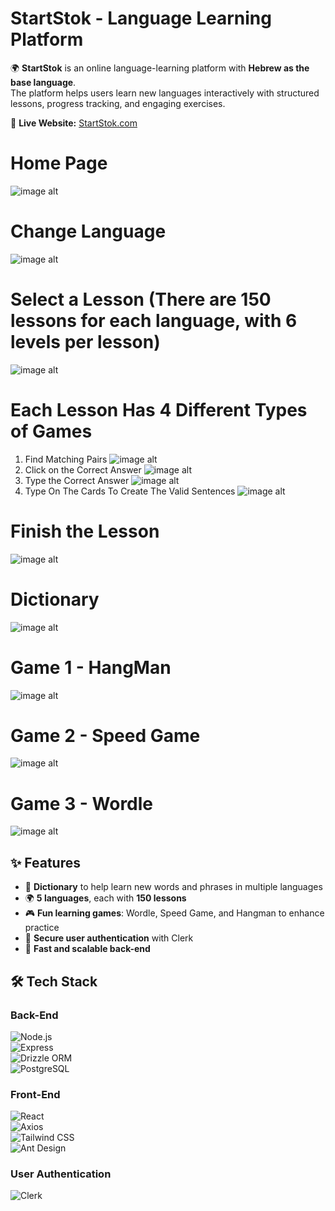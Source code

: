 # StartStok - Language Learning Platform

🌍 **StartStok** is an online language-learning platform with **Hebrew as the base language**.  
The platform helps users learn new languages interactively with structured lessons, progress tracking, and engaging exercises.

🔗 **Live Website:** [StartStok.com](https://www.startstok.com/)

# Home Page
![image alt](https://github.com/GilEtzioni/starts-tok/blob/main/images/1-home-page.jpg?raw=true)

# Change Language
![image alt](https://github.com/GilEtzioni/starts-tok/blob/main/images/2-change-language.jpg?raw=true)

# Select a Lesson (There are 150 lessons for each language, with 6 levels per lesson)
![image alt](https://github.com/GilEtzioni/starts-tok/blob/main/images/3-select-lesson.jpg?raw=true)

# Each Lesson Has 4 Different Types of Games
1) Find Matching Pairs
![image alt](https://github.com/GilEtzioni/starts-tok/blob/main/images/4-lesson-1.jpg?raw=true)
2) Click on the Correct Answer
![image alt](https://github.com/GilEtzioni/starts-tok/blob/main/images/5-lesson-2.jpg?raw=true)
3) Type the Correct Answer
![image alt](https://github.com/GilEtzioni/starts-tok/blob/main/images/6-lesson-3.jpg?raw=true)
4) Type On The Cards To Create The Valid Sentences
![image alt](https://github.com/GilEtzioni/starts-tok/blob/main/images/7-lesson-4.jpg?raw=true)

# Finish the Lesson
![image alt](https://github.com/GilEtzioni/starts-tok/blob/main/images/8-end-lesson.jpg?raw=true)

# Dictionary
![image alt](https://github.com/GilEtzioni/starts-tok/blob/main/images/7-dictionary.jpg?raw=true)

# Game 1 - HangMan
![image alt](https://github.com/GilEtzioni/starts-tok/blob/main/images/9-hangman.jpg?raw=true)

# Game 2 - Speed Game
![image alt](https://github.com/GilEtzioni/starts-tok/blob/main/images/10-speed-game.jpg?raw=true)

# Game 3 - Wordle
![image alt](https://github.com/GilEtzioni/starts-tok/blob/main/images/11-wordle.jpg?raw=true)

## ✨ Features
- 📖 **Dictionary** to help learn new words and phrases in multiple languages  
- 🌍 **5 languages**, each with **150 lessons**  
- 🎮 **Fun learning games**: Wordle, Speed Game, and Hangman to enhance practice  
- 🔐 **Secure user authentication** with Clerk  
- 🚀 **Fast and scalable back-end**  

## 🛠️ Tech Stack

### **Back-End**  
![Node.js](https://img.shields.io/badge/Node.js-339933?style=for-the-badge&logo=node.js&logoColor=white)  
![Express](https://img.shields.io/badge/Express-000000?style=for-the-badge&logo=express&logoColor=white)  
![Drizzle ORM](https://img.shields.io/badge/Drizzle-FFCA28?style=for-the-badge)  
![PostgreSQL](https://img.shields.io/badge/PostgreSQL-336791?style=for-the-badge&logo=postgresql&logoColor=white)  

### **Front-End**  
![React](https://img.shields.io/badge/React-61DAFB?style=for-the-badge&logo=react&logoColor=black)  
![Axios](https://img.shields.io/badge/Axios-5A29E4?style=for-the-badge)  
![Tailwind CSS](https://img.shields.io/badge/Tailwind_CSS-38B2AC?style=for-the-badge&logo=tailwind-css&logoColor=white)  
![Ant Design](https://img.shields.io/badge/Ant_Design-0170FE?style=for-the-badge&logo=ant-design&logoColor=white)  

### **User Authentication**  
![Clerk](https://img.shields.io/badge/Clerk-302E42?style=for-the-badge)  
